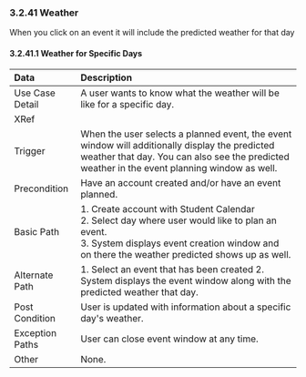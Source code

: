 ### 3.2.41 Weather

When you click on an event it will include the predicted weather for that day

#### 3.2.41.1 Weather for Specific Days

| Data          | Description |
|:--------------|:----------------|
|Use Case Detail| A user wants to know what the weather will be like for a specific day. |
|XRef           |         |
|Trigger        | When the user selects a planned event, the event window will additionally display the predicted weather that day. You can also see the predicted weather in the event planning window as well.|
|Precondition   | Have an account created and/or have an event planned.     |
|Basic Path     | 1. Create account with Student Calendar <br> 2. Select day where user would like to plan an event. <br> 3. System displays event creation window and on there the weather predicted shows up as well.              |
|Alternate Path | 1. Select an event that has been created 2. System displays the event window along with the predicted weather that day.                          |
|Post Condition | User is updated with information about a specific day's weather.|
|Exception Paths| User can close event window at any time.                 |
|Other          | None.                                                    |
